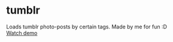 tumblr
======

Loads tumblr photo-posts by certain tags. Made by me for fun :D
<br>
<a href="http://idarbek.com/tumblr">Watch demo</a>
